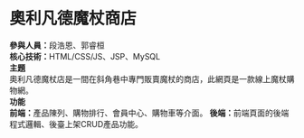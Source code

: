 # 奧利凡德魔杖商店
<b>參與人員：</b>段浩恩、郭睿桓<br>
<b>核心技術：</b>HTML/CSS/JS、JSP、MySQL<br>
<b>主題</b><br>
奧利凡德魔杖店是一間在斜角巷中專門販賣魔杖的商店，此網頁是一款線上魔杖購物網。<br>
<b>功能</b><br>
<b>前端：</b>產品陳列、購物排行、會員中心、購物車等介面。
<b>後端：</b>前端頁面的後端程式邏輯、後臺上架CRUD產品功能。
